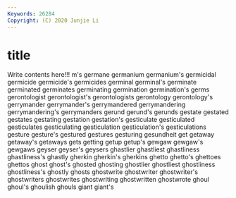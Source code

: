 ```yaml
---
Keywords: 26284
Copyright: (C) 2020 Junjie Li
---
```


# title

Write contents here!!!
m's 
germane 
germanium 
germanium's 
germicidal
germicide 
germicide's 
germicides 
germinal 
germinal's 
germinate 
germinated 
germinates 
germinating 
germination
germination's 
germs 
gerontologist 
gerontologist's 
gerontologists 
gerontology 
gerontology's 
gerrymander 
gerrymander's 
gerrymandered
gerrymandering 
gerrymandering's 
gerrymanders 
gerund 
gerund's 
gerunds 
gestate 
gestated 
gestates 
gestating
gestation 
gestation's 
gesticulate 
gesticulated 
gesticulates 
gesticulating 
gesticulation 
gesticulation's 
gesticulations 
gesture
gesture's 
gestured 
gestures 
gesturing 
gesundheit 
get 
getaway 
getaway's 
getaways 
gets
getting 
getup 
getup's 
gewgaw 
gewgaw's 
gewgaws 
geyser 
geyser's 
geysers 
ghastlier
ghastliest 
ghastliness 
ghastliness's 
ghastly 
gherkin 
gherkin's 
gherkins 
ghetto 
ghetto's 
ghettoes
ghettos 
ghost 
ghost's 
ghosted 
ghosting 
ghostlier 
ghostliest 
ghostliness 
ghostliness's 
ghostly
ghosts 
ghostwrite 
ghostwriter 
ghostwriter's 
ghostwriters 
ghostwrites 
ghostwriting 
ghostwritten 
ghostwrote 
ghoul
ghoul's 
ghoulish 
ghouls 
giant 
giant's 
